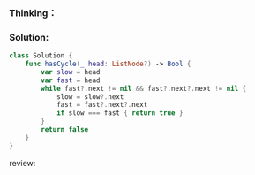 ### Thinking：

### Solution:

```swift
class Solution {
    func hasCycle(_ head: ListNode?) -> Bool {
		var slow = head
		var fast = head
		while fast?.next != nil && fast?.next?.next != nil {
			slow = slow?.next
			fast = fast?.next?.next
			if slow === fast { return true }
		}
		return false
    }
}
```

review: